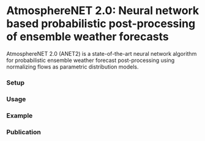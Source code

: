 # AtmosphereNET 2.0: Neural network based probabilistic post-processing of ensemble weather forecasts

AtmosphereNET 2.0 (ANET2) is a state-of-the-art neural network algorithm for probabilistic ensemble weather forecast post-processing using normalizing flows as parametric distribution models.

### Setup

### Usage

### Example

### Publication
